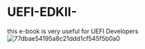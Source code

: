 # UEFI-EDKII-
this e-book is very useful for UEFI Developers
![77dbae54195a8c21ddd1cf545f5b0a0](https://github.com/MoreAndMore34545/UEFI-EDKII-/assets/47515712/c98ff2e2-86ff-4642-a39d-355924876347)
